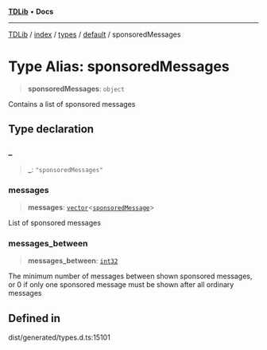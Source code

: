 [**TDLib**](../../../../../../README.md) • **Docs**

***

[TDLib](../../../../../../modules.md) / [index](../../../../../README.md) / [types](../../../README.md) / [default](../README.md) / sponsoredMessages

# Type Alias: sponsoredMessages

> **sponsoredMessages**: `object`

Contains a list of sponsored messages

## Type declaration

### \_

> **\_**: `"sponsoredMessages"`

### messages

> **messages**: [`vector`](vector.md)\<[`sponsoredMessage`](sponsoredMessage.md)\>

List of sponsored messages

### messages\_between

> **messages\_between**: [`int32`](int32.md)

The minimum number of messages between shown sponsored messages, or 0 if only one sponsored message must be shown after all ordinary messages

## Defined in

dist/generated/types.d.ts:15101
